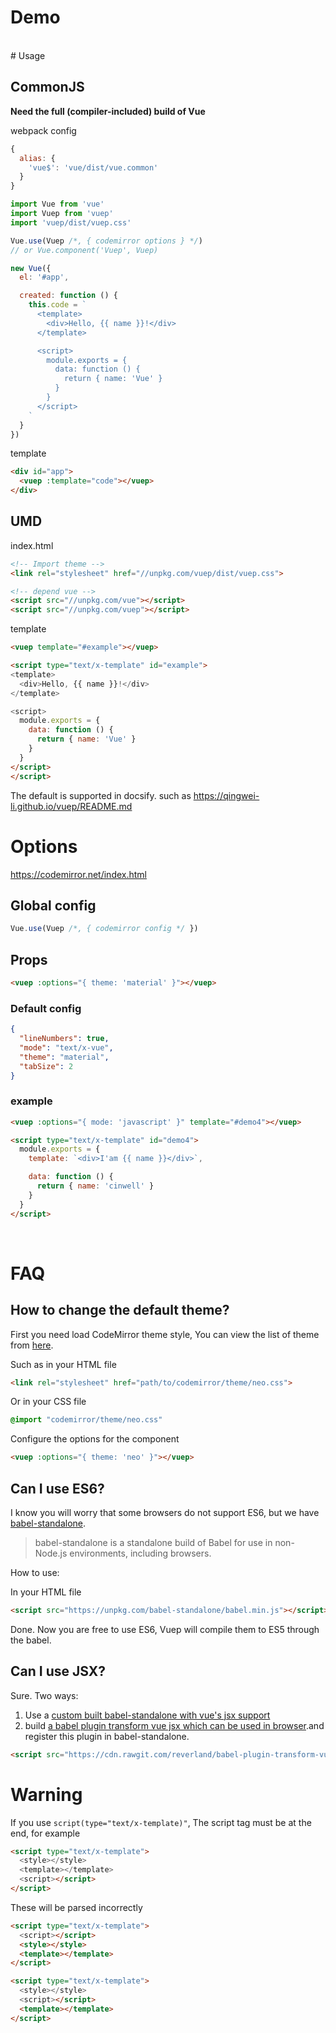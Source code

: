 # Demo
<vuep template="#demo1"></vuep>

<script type="text/x-template" id="demo1">
<style>
  .main {
    color: #2c3e50;
  }
  .text {
    color: #4fc08d;
  }
</style>

<template>
  <div class="main">
    <h2> Hello <span class="text">{{ name }}</span>!</h2>
    <h2>Features</h2>
    <ul>
      <li v-for="text in features">{{ text }}</li>
    </ul>
  </div>
</template>

<script>
  module.exports = {
    data () {
      return {
        name: 'Vuep',
        features: [
          'Vue component spec',
          'Scoped style',
          'UMD and CommonJS build'
        ]
      }
    }
  }
</script>
</script>


<br>
# Usage

## CommonJS
**Need the full (compiler-included) build of Vue**

webpack config
```javascript
{
  alias: {
    'vue$': 'vue/dist/vue.common'
  }
}
```

```javascript
import Vue from 'vue'
import Vuep from 'vuep'
import 'vuep/dist/vuep.css'

Vue.use(Vuep /*, { codemirror options } */)
// or Vue.component('Vuep', Vuep)

new Vue({
  el: '#app',

  created: function () {
    this.code = `
      <template>
        <div>Hello, {{ name }}!</div>
      </template>

      <script>
        module.exports = {
          data: function () {
            return { name: 'Vue' }
          }
        }
      </script>
    `
  }
})
```

template
```html
<div id="app">
  <vuep :template="code"></vuep>
</div>
```

## UMD

index.html
```html
<!-- Import theme -->
<link rel="stylesheet" href="//unpkg.com/vuep/dist/vuep.css">

<!-- depend vue -->
<script src="//unpkg.com/vue"></script>
<script src="//unpkg.com/vuep"></script>
```

template
```html
<vuep template="#example"></vuep>

<script type="text/x-template" id="example">
<template>
  <div>Hello, {{ name }}!</div>
</template>

<script>
  module.exports = {
    data: function () {
      return { name: 'Vue' }
    }
  }
</script>
</script>
```

The default is supported in docsify. such as https://qingwei-li.github.io/vuep/README.md

# Options

https://codemirror.net/index.html

## Global config
```javascript
Vue.use(Vuep /*, { codemirror config */ })
```

## Props

```html
<vuep :options="{ theme: 'material' }"></vuep>
```

### Default config
```json
{
  "lineNumbers": true,
  "mode": "text/x-vue",
  "theme": "material",
  "tabSize": 2
}
```

### example

```html
<vuep :options="{ mode: 'javascript' }" template="#demo4"></vuep>

<script type="text/x-template" id="demo4">
  module.exports = {
    template: `<div>I'am {{ name }}</div>`,

    data: function () {
      return { name: 'cinwell' }
    }
  }
</script>
```

<vuep :options="{ mode: 'javascript' }" template="#demo4"></vuep>

<script type="text/x-template" id="demo4">
  module.exports = {
    template: `<div>I'am {{ name }}</div>`,

    data: function () {
      return { name: 'cinwell' }
    }
  }
</script>

<br>

# FAQ
## How to change the default theme?

First you need load CodeMirror theme style, You can view the list of theme from [here](https://codemirror.net/demo/theme.html).

Such as in your HTML file
```html
<link rel="stylesheet" href="path/to/codemirror/theme/neo.css">
```

Or in your CSS file

```css
@import "codemirror/theme/neo.css"
```

Configure the options for the component

```html
<vuep :options="{ theme: 'neo' }"></vuep>
```

<vuep class="demo2" :options="{ theme: 'neo' }" template="#demo2"></vuep>

<script type="text/x-template" id="demo2">
<template>
  <div>Hello, {{ name }}!</div>
</template>

<script>
  module.exports = {
    data: function () {
      return { name: 'Vue' }
    }
  }
</script>
</script>

## Can I use ES6?

I know you will worry that some browsers do not support ES6, but we have [babel-standalone](https://www.npmjs.com/package/babel-standalone).

> babel-standalone is a standalone build of Babel for use in non-Node.js environments, including browsers.

How to use:

In your HTML file

```html
<script src="https://unpkg.com/babel-standalone/babel.min.js"></script>
```

Done. Now you are free to use ES6, Vuep will compile them to ES5 through the babel.


<vuep template="#demo3"></vuep>

<script type="text/x-template" id="demo3">
<template>
  <div>
    <button @click="count++">+</button>
    <span>{{ count }}</span>
    <button @click="count--">-</button>
  </div>
</template>

<script>
  export default {
    data() {
      return {
        count: 0
      }
    }
  }
</script>
</script>

## Can I use JSX?

Sure. Two ways:

1. Use a [custom built babel-standalone with vue's jsx support](https://github.com/reverland/babel-standalone)
2. build [a babel plugin transform vue jsx which can be used in browser](https://github.com/reverland/babel-plugin-transform-vue-jsx).and register this plugin in babel-standalone.

```html
<script src="https://cdn.rawgit.com/reverland/babel-plugin-transform-vue-jsx/4d36bff3/dist/babel-plugin-transform-vue-jsx.min.js"></script>
```

<vuep template="#demo5" :options="{ mode: 'jsx'}"></vuep>

<script type="text/x-template" id="demo5">
  module.exports = {
    data() {
      return {
        count: 0
      }
    },
    render (h) {
      return (
        <div style={{ color: 'red' }}> { this.count } </div>
      )
    }
  }
</script>

# Warning

If you use `script(type="text/x-template)"`, The script tag must be at the end, for example

```html
<script type="text/x-template">
  <style></style>
  <template></template>
  <script></script>
</script>
```

These will be parsed incorrectly
```html
<script type="text/x-template">
  <script></script>
  <style></style>
  <template></template>
</script>
```

```html
<script type="text/x-template">
  <style></style>
  <script></script>
  <template></template>
</script>
```
